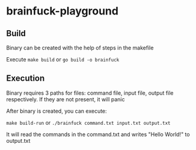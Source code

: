 # brainfuck-playground

## Build

Binary can be created with the help of steps in the makefile

Execute
`make build` or `go build -o brainfuck`

## Execution

Binary requires 3 paths for files: command file, input file, output file respectively. If they are not present, it will
panic

After binary is created, you can execute:

`make build-run` or `./brainfuck command.txt input.txt output.txt`

It will read the commands in the command.txt and writes "Hello World!" to output.txt